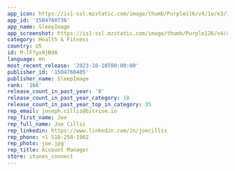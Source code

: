 ```yaml
---
app_icon: https://is1-ssl.mzstatic.com/image/thumb/Purple116/v4/1e/e3/3c/1ee33c55-47c2-1f43-83f0-a4457ee192e6/AppIcon-1x_U007emarketing-0-7-0-85-220.png/1024x1024bb.png
app_id: '1504760736'
app_name: SleepImage
app_screenshot: https://is1-ssl.mzstatic.com/image/thumb/Purple126/v4/c7/f2/05/c7f20538-35e4-c541-6b8a-cd7c88d575db/b582de6a-2e90-410e-9853-c9a06e123813_activerecording.png/1242x2208bb.png
category: Health & Fitness
country: US
id: M-lF7yx8jBdA
language: en
most_recent_release: '2023-10-10T00:00:00'
publisher_id: '1504760405'
publisher_name: SleepImage
rank: '166'
release_count_in_past_year: '8'
release_count_in_past_year_category: 18
release_count_in_past_year_top_in_category: 35
rep_email: joseph.cillis@bitrise.io
rep_first_name: Joe
rep_full_name: Joe Cillis
rep_linkedin: https://www.linkedin.com/in/joecillis
rep_phone: +1 518-258-1902
rep_photo: joe.jpg
rep_title: Account Manager
store: itunes_connect
---
```

